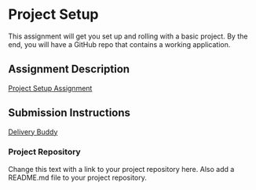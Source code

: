 # Project Setup
This assignment will get you set up and rolling with a basic project. By the end, you will have a GitHub repo that contains a working application.

## Assignment Description
[Project Setup Assignment](https://education.launchcode.org/liftoff/assignments/project-setup/)

## Submission Instructions
[Delivery Buddy](https://github.com/MrSeanGorman/Delivery-Buddy)

### Project Repository
Change this text with a link to your project repository here. Also add a README.md file to your project repository.